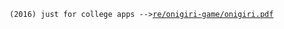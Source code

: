 `(2016) just for college apps -->`<a href="https://niconicosette.github.io/re/onigiri-game/onigiri.pdf">`re/onigiri-game/onigiri.pdf`</a>
